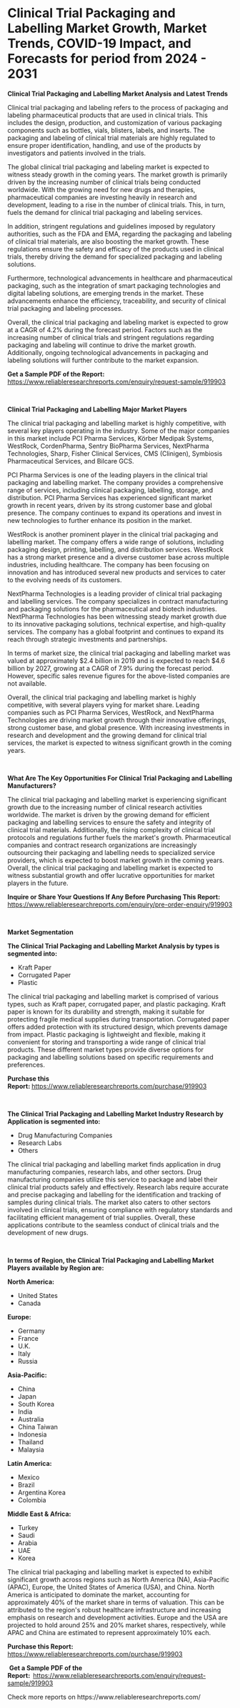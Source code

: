 <p><h1>Clinical Trial Packaging and Labelling Market Growth, Market Trends, COVID-19 Impact, and Forecasts for period from 2024 - 2031</h1></p><p><strong>Clinical Trial Packaging and Labelling Market Analysis and Latest Trends</strong></p>
<p><p>Clinical trial packaging and labeling refers to the process of packaging and labeling pharmaceutical products that are used in clinical trials. This includes the design, production, and customization of various packaging components such as bottles, vials, blisters, labels, and inserts. The packaging and labeling of clinical trial materials are highly regulated to ensure proper identification, handling, and use of the products by investigators and patients involved in the trials.</p><p>The global clinical trial packaging and labeling market is expected to witness steady growth in the coming years. The market growth is primarily driven by the increasing number of clinical trials being conducted worldwide. With the growing need for new drugs and therapies, pharmaceutical companies are investing heavily in research and development, leading to a rise in the number of clinical trials. This, in turn, fuels the demand for clinical trial packaging and labeling services.</p><p>In addition, stringent regulations and guidelines imposed by regulatory authorities, such as the FDA and EMA, regarding the packaging and labeling of clinical trial materials, are also boosting the market growth. These regulations ensure the safety and efficacy of the products used in clinical trials, thereby driving the demand for specialized packaging and labeling solutions.</p><p>Furthermore, technological advancements in healthcare and pharmaceutical packaging, such as the integration of smart packaging technologies and digital labeling solutions, are emerging trends in the market. These advancements enhance the efficiency, traceability, and security of clinical trial packaging and labeling processes.</p><p>Overall, the clinical trial packaging and labeling market is expected to grow at a CAGR of 4.2% during the forecast period. Factors such as the increasing number of clinical trials and stringent regulations regarding packaging and labeling will continue to drive the market growth. Additionally, ongoing technological advancements in packaging and labeling solutions will further contribute to the market expansion.</p></p>
<p><strong>Get a Sample PDF of the Report:&nbsp;</strong> <a href="https://www.reliableresearchreports.com/enquiry/request-sample/919903">https://www.reliableresearchreports.com/enquiry/request-sample/919903</a></p>
<p>&nbsp;</p>
<p><strong>Clinical Trial Packaging and Labelling Major Market Players</strong></p>
<p><p>The clinical trial packaging and labelling market is highly competitive, with several key players operating in the industry. Some of the major companies in this market include PCI Pharma Services, Körber Medipak Systems, WestRock, CordenPharma, Sentry BioPharma Services, NextPharma Technologies, Sharp, Fisher Clinical Services, CMS (Clinigen), Symbiosis Pharmaceutical Services, and Bilcare GCS.</p><p>PCI Pharma Services is one of the leading players in the clinical trial packaging and labelling market. The company provides a comprehensive range of services, including clinical packaging, labelling, storage, and distribution. PCI Pharma Services has experienced significant market growth in recent years, driven by its strong customer base and global presence. The company continues to expand its operations and invest in new technologies to further enhance its position in the market. </p><p>WestRock is another prominent player in the clinical trial packaging and labelling market. The company offers a wide range of solutions, including packaging design, printing, labelling, and distribution services. WestRock has a strong market presence and a diverse customer base across multiple industries, including healthcare. The company has been focusing on innovation and has introduced several new products and services to cater to the evolving needs of its customers.</p><p>NextPharma Technologies is a leading provider of clinical trial packaging and labelling services. The company specializes in contract manufacturing and packaging solutions for the pharmaceutical and biotech industries. NextPharma Technologies has been witnessing steady market growth due to its innovative packaging solutions, technical expertise, and high-quality services. The company has a global footprint and continues to expand its reach through strategic investments and partnerships.</p><p>In terms of market size, the clinical trial packaging and labelling market was valued at approximately $2.4 billion in 2019 and is expected to reach $4.6 billion by 2027, growing at a CAGR of 7.9% during the forecast period. However, specific sales revenue figures for the above-listed companies are not available.</p><p>Overall, the clinical trial packaging and labelling market is highly competitive, with several players vying for market share. Leading companies such as PCI Pharma Services, WestRock, and NextPharma Technologies are driving market growth through their innovative offerings, strong customer base, and global presence. With increasing investments in research and development and the growing demand for clinical trial services, the market is expected to witness significant growth in the coming years.</p></p>
<p>&nbsp;</p>
<p><strong>What Are The Key Opportunities For Clinical Trial Packaging and Labelling Manufacturers?</strong></p>
<p><p>The clinical trial packaging and labelling market is experiencing significant growth due to the increasing number of clinical research activities worldwide. The market is driven by the growing demand for efficient packaging and labelling services to ensure the safety and integrity of clinical trial materials. Additionally, the rising complexity of clinical trial protocols and regulations further fuels the market's growth. Pharmaceutical companies and contract research organizations are increasingly outsourcing their packaging and labelling needs to specialized service providers, which is expected to boost market growth in the coming years. Overall, the clinical trial packaging and labelling market is expected to witness substantial growth and offer lucrative opportunities for market players in the future.</p></p>
<p><strong>Inquire or Share Your Questions If Any Before Purchasing This Report:</strong> <a href="https://www.reliableresearchreports.com/enquiry/pre-order-enquiry/919903">https://www.reliableresearchreports.com/enquiry/pre-order-enquiry/919903</a></p>
<p>&nbsp;</p>
<p><strong>Market Segmentation</strong></p>
<p><strong>The Clinical Trial Packaging and Labelling Market Analysis by types is segmented into:</strong></p>
<p><ul><li>Kraft Paper</li><li>Corrugated Paper</li><li>Plastic</li></ul></p>
<p><p>The clinical trial packaging and labelling market is comprised of various types, such as Kraft paper, corrugated paper, and plastic packaging. Kraft paper is known for its durability and strength, making it suitable for protecting fragile medical supplies during transportation. Corrugated paper offers added protection with its structured design, which prevents damage from impact. Plastic packaging is lightweight and flexible, making it convenient for storing and transporting a wide range of clinical trial products. These different market types provide diverse options for packaging and labelling solutions based on specific requirements and preferences.</p></p>
<p><strong>Purchase this Report:&nbsp;</strong><a href="https://www.reliableresearchreports.com/purchase/919903">https://www.reliableresearchreports.com/purchase/919903</a></p>
<p>&nbsp;</p>
<p><strong>The Clinical Trial Packaging and Labelling Market Industry Research by Application is segmented into:</strong></p>
<p><ul><li>Drug Manufacturing Companies</li><li>Research Labs</li><li>Others</li></ul></p>
<p><p>The clinical trial packaging and labelling market finds application in drug manufacturing companies, research labs, and other sectors. Drug manufacturing companies utilize this service to package and label their clinical trial products safely and effectively. Research labs require accurate and precise packaging and labelling for the identification and tracking of samples during clinical trials. The market also caters to other sectors involved in clinical trials, ensuring compliance with regulatory standards and facilitating efficient management of trial supplies. Overall, these applications contribute to the seamless conduct of clinical trials and the development of new drugs.</p></p>
<p>&nbsp;</p>
<p><strong>In terms of Region, the Clinical Trial Packaging and Labelling Market Players available by Region are:</strong></p>
<p>
    <p> <strong> North America: </strong>
        <ul>
            <li>United States</li>
            <li>Canada</li>
        </ul>
        </p> 
    <p> <strong> Europe: </strong>
        <ul>
            <li>Germany</li>
            <li>France</li>
            <li>U.K.</li>
            <li>Italy</li>
            <li>Russia</li>
        </ul>
        </p> 
    <p> <strong> Asia-Pacific: </strong>
        <ul>
            <li>China</li>
            <li>Japan</li>
            <li>South Korea</li>
            <li>India</li>
            <li>Australia</li>
            <li>China Taiwan</li>
            <li>Indonesia</li>
            <li>Thailand</li>
            <li>Malaysia</li>
        </ul>
        </p> 
    <p> <strong> Latin America: </strong>
        <ul>
            <li>Mexico</li>
            <li>Brazil</li>
            <li>Argentina Korea</li>
            <li>Colombia</li>
        </ul>
        </p> 
    <p> <strong> Middle East & Africa: </strong>
        <ul>
            <li>Turkey</li>
            <li>Saudi</li>
            <li>Arabia</li>
            <li>UAE</li>
            <li>Korea</li>
        </ul>
    </p>
    </p>
<p><p>The clinical trial packaging and labelling market is expected to exhibit significant growth across regions such as North America (NA), Asia-Pacific (APAC), Europe, the United States of America (USA), and China. North America is anticipated to dominate the market, accounting for approximately 40% of the market share in terms of valuation. This can be attributed to the region's robust healthcare infrastructure and increasing emphasis on research and development activities. Europe and the USA are projected to hold around 25% and 20% market shares, respectively, while APAC and China are estimated to represent approximately 10% each.</p></p>
<p><strong>Purchase this Report: </strong><a href="https://www.reliableresearchreports.com/purchase/919903">https://www.reliableresearchreports.com/purchase/919903</a></p>
<p>&nbsp;<strong>Get a Sample PDF of the Report:&nbsp;&nbsp;</strong><a href="https://www.reliableresearchreports.com/enquiry/request-sample/919903">https://www.reliableresearchreports.com/enquiry/request-sample/919903</a></p>
<p><strong></strong></p>
<p>Check more reports on https://www.reliableresearchreports.com/</p>